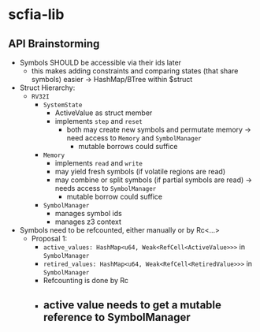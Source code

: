 # scfia-lib

## API Brainstorming

- Symbols SHOULD be accessible via their ids later
	- this makes adding constraints and comparing states (that share symbols) easier
    -> HashMap/BTree within $struct
- Struct Hierarchy:
    - `RV32I`
        - `SystemState`
			- ActiveValue as struct member
			- implements `step` and `reset`
				- both may create new symbols and permutate memory
				-> need access to `Memory` and `SymbolManager`
					- mutable borrows could suffice
        - `Memory`
			- implements `read` and `write`
			- may yield fresh symbols (if volatile regions are read)
			- may combine or split symbols (if partial symbols are read)
			-> needs access to `SymbolManager`
				- mutable borrow could suffice
        - `SymbolManager`
			- manages symbol ids
			- manages z3 context
- Symbols need to be refcounted, either manually or by Rc<...>
	- Proposal 1:
		- `active_values: HashMap<u64, Weak<RefCell<ActiveValue>>>` in `SymbolManager`
		- `retired_values: HashMap<u64, Weak<RefCell<RetiredValue>>>` in `SymbolManager`
		- Refcounting is done by Rc
		- **active value needs to get a mutable reference to SymbolManager**
			- 



